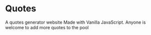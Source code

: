 # Quotes
A quotes generator website
Made with Vanilla JavaScript.
Anyone is welcome to add more quotes to the pool
